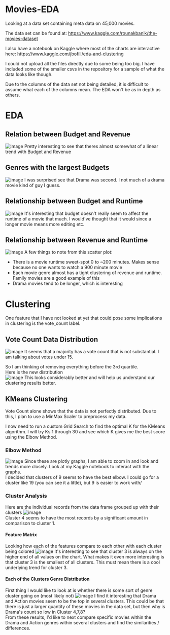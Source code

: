 # Movies-EDA
Looking at a data set containing meta data on 45,000 movies.

The data set can be found at: https://www.kaggle.com/rounakbanik/the-movies-dataset

I also have a notebook on Kaggle where most of the charts are interactive here: https://www.kaggle.com/jbofill/eda-and-clustering

I could not upload all the files directly due to some being too big. I have included some of the smaller csvs in the repository for a sample of what the data looks like though.

Due to the columns of the data set not being detailed, it is difficult to assume what each of the columns mean. The EDA won't be as in depth as others.

# EDA

## Relation between Budget and Revenue
![image](Charts/Rel_Budget_Rev.png)
Pretty interesting to see that theres almost somewhat of a linear trend with Budget and Revenue

## Genres with the largest Budgets
![image](Charts/GenreBudget.png)
I was surprised see that Drama was second. I not much of a drama movie kind of guy I guess. 

## Relationship between Budget and Runtime
![image](Charts/BudgetRuntime.png)
It's interesting that budget doesn't really seem to affect the runtime of a movie that much. I would've thought that it would since a longer movie means more editing etc.

## Relationship between Revenue and Runtime
![image](Charts/RevenueRuntime.png)
A few things to note from this scatter plot:
- There is a movie runtime sweet-spot 0 to ~200 minutes. Makes sense because no one wants to watch a 900 minute movie
- Each movie genre almost has a tight clustering of revenue and runtime. Family movies are a good example of this
- Drama movies tend to be longer, which is interesting


# Clustering
One feature that I have not looked at yet that could pose some implications in clustering is the vote_count label.

## Vote Count Data Distribution
![image](Charts/Full_Vote_Count_Dist.png)
It seems that a majority has a vote count that is not substantial. I am talking about votes under 15.  
  
So I am thinking of removing everything before the 3rd quartile.  
Here is the new distribution  
![image](Charts/Quart_Vote_Count_Dist.png) 
This looks considerably better and will help us understand our clustering results better.


## KMeans Clustering

Vote Count alone shows that the data is not perfectly distributed. Due to this, I plan to use a MinMax Scaler to preprocess my data.  
  
I now need to run a custom Grid Search to find the optimal K for the KMeans algorithm. I will try Ks 1 through 30 and see which K gives me the best score using the Elbow Method.

### Elbow Method
![image](Charts/Elbow_res.png) 
Since these are plotly graphs, I am able to zoom in and look and trends more closely. Look at my Kaggle notebook to interact with the graphs.  
I decided that clusters of 9 seems to have the best elbow. I could go for a cluster like 19 (you can see it a little), but 9 is easier to work with/

### Cluster Analysis
Here are the individual records from the data frame grouped up with their clusters
![image](Charts/Cluster_Record_Count.png)  
Cluster 4 seems to have the most records by a significant amount in comparison to cluster 1.

#### Feature Matrix
Looking how each of the features compare to each other with each cluster being colored
![image](Charts/BigScatterMatrix.png)
It's interesting to see that cluster 3 is always on the higher end of all values on the chart. What makes it even more interesting is that cluster 3 is the smallest of all clusters. This must mean there is a cool underlying trend for cluster 3.  

#### Each of the Clusters Genre Distribution
First thing I would like to look at is whether there is some sort of genre cluster going on (most likely not)
![image](Charts/ClustersGenreDist.png)
I find it interesting that Drama and Action movies seem to be the top in several clusters. This could be that there is just a larger quantity of these movies in the data set, but then why is Drama's count so low in Cluster 4,7,8?  
From these results, I'd like to next compare specific movies within the Drama and Action genres within several clusters and find the similarities / differences.